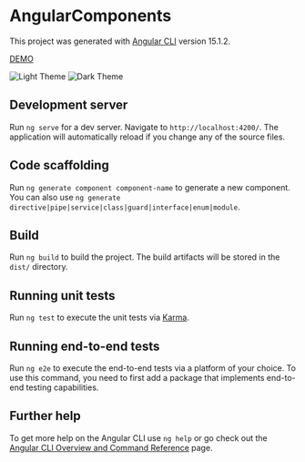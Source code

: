 # AngularComponents

This project was generated with [Angular CLI](https://github.com/angular/angular-cli) version 15.1.2.

[DEMO](https://angular-components-sajadsalimzadeh.fandogh.cloud)

![Light Theme](https://raw.githubusercontent.com/sajadsalimzadeh/angular-components/main/screenshot-light.png)
![Dark Theme](https://raw.githubusercontent.com/sajadsalimzadeh/angular-components/main/screenshot-dark.png)
## Development server

Run `ng serve` for a dev server. Navigate to `http://localhost:4200/`. The application will automatically reload if you change any of the source files.

## Code scaffolding

Run `ng generate component component-name` to generate a new component. You can also use `ng generate directive|pipe|service|class|guard|interface|enum|module`.

## Build

Run `ng build` to build the project. The build artifacts will be stored in the `dist/` directory.

## Running unit tests

Run `ng test` to execute the unit tests via [Karma](https://karma-runner.github.io).

## Running end-to-end tests

Run `ng e2e` to execute the end-to-end tests via a platform of your choice. To use this command, you need to first add a package that implements end-to-end testing capabilities.

## Further help

To get more help on the Angular CLI use `ng help` or go check out the [Angular CLI Overview and Command Reference](https://angular.io/cli) page.
